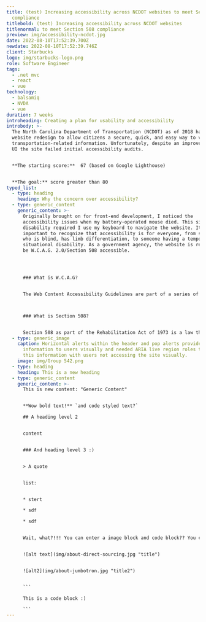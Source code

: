 ```yaml
---
title: (test) Increasing accessibility across NCDOT websites to meet Section 508
  compliance
titlebold: (test) Increasing accessibility across NCDOT websites
titlenormal: to meet Section 508 compliance
preview: img/accessibility-ncdot.jpg
date: 2022-08-10T17:52:39.700Z
newdate: 2022-08-10T17:52:39.746Z
client: Starbucks
logo: img/starbucks-logo.png
role: Software Engineer
tags:
  - .net mvc
  - react
  - vue
technology:
  - balsamiq
  - NVDA
  - vue
duration: 7 weeks
introheading: Creating a plan for usability and accessibility
introbody: >-
  The North Carolina Department of Transportation (NCDOT) as of 2018 had a new
  website redesign to allow citizens a secure, quick, and easy way to view all
  transportation-related information. Unfortunately, despite an improved visual
  UI the site failed initial accessibility audits.


  **The starting score:**  67 (based on Google Lighthouse)


  **The goal:** score greater than 80
typed_list:
  - type: heading
    heading: Why the concern over accessibility?
  - type: generic_content
    generic_content: >-
      Originally brought on for front-end development, I noticed the
      accessibility issues when my battery-operated mouse died. This situational
      disability required I use my keyboard to navigate the website. It is
      important to recognize that accessibility is for everyone, from someone
      who is blind, has limb differentiation, to someone having a temporary or
      situational disability. As a government agency, the website is required to
      be W.C.A.G. 2.0/Section 508 accessible.




      ### What is W.C.A.G?


      The Web Content Accessibility Guidelines are part of a series of web accessibility guidelines considered to be the benchmark for compliance.\



      ### What is Section 508?


      Section 508 as part of the Rehabilitation Act of 1973 is a law that requires government agencies to provide access to its Information and Communication Technology (ICT) to people with disabilities. The Revised 508 Standards incorporate by reference and apply the WCAG 2.0 Level AA Success Criteria to both web and non-web electronic content.
  - type: generic_image
    caption: Horizontal alerts within the header and pop alerts provided imporant
      information to users visually and needed ARIA live region roles to share
      this information with users not accessing the site visually.
    image: img/Group 542.png
  - type: heading
    heading: This is a new heading
  - type: generic_content
    generic_content: >-
      This is new content: "Generic Content"


      **Wow bold text!** `and code styled text?` 

      ## A heading level 2


      content


      ### And heading level 3 :)


      > A quote


      list:


      * stert

      * sdf

      * sdf


      Wait, what?!!! You can enter a image block and code block?? You can't change the order, but it enters in the order placed, and you can have multiple iterations.


      ![alt text](img/about-direct-sourcing.jpg "title")


      ![alt2](img/about-jumbotron.jpg "title2")


      ```

      This is a code block :)

      ```
---
```

